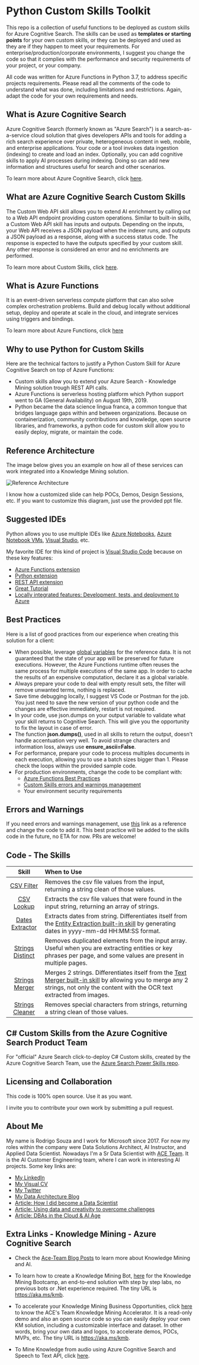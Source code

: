 # Python Custom Skills Toolkit
This repo is a collection of useful functions to be deployed as custom skills for Azure Cognitive Search. The skills can be used as **templates or starting points** for your own custom skills, or they can be deployed and used as they are if they happen to meet your requirements. For enterprise/production/corporate environments, I suggest you change the code so that it complies with the performance and security requirements of your project, or your company. 

All code was written for Azure Functions in Python 3.7, to address specific projects requirements. Please read all the comments of the code to understand what was done, including limitations and restrictions. Again, adapt the code for your own requirements and needs.

## What is Azure Cognitive Search
Azure Cognitive Search (formerly known as "Azure Search") is a search-as-a-service cloud solution that gives developers APIs and tools for adding a rich search experience over private, heterogeneous content in web, mobile, and enterprise applications. Your code or a tool invokes data ingestion (indexing) to create and load an index. Optionally, you can add cognitive skills to apply AI processes during indexing. Doing so can add new information and structures useful for search and other scenarios.

To learn more about Azure Cognitive Search, click [here](https://docs.microsoft.com/en-us/azure/search/search-what-is-azure-search). 

## What are Azure Cognitive Search Custom Skills
The Custom Web API skill allows you to extend AI enrichment by calling out to a Web API endpoint providing custom operations. Similar to built-in skills, a Custom Web API skill has inputs and outputs. Depending on the inputs, your Web API receives a JSON payload when the indexer runs, and outputs a JSON payload as a response, along with a success status code. The response is expected to have the outputs specified by your custom skill. Any other response is considered an error and no enrichments are performed. 

To learn more about Custom Skills, click [here](https://docs.microsoft.com/en-us/azure/search/cognitive-search-custom-skill-interface).

## What is Azure Functions
It is an event-driven serverless compute platform that can also solve complex orchestration problems. Build and debug locally without additional setup, deploy and operate at scale in the cloud, and integrate services using triggers and bindings.

To learn more about Azure Functions, click [here](https://azure.microsoft.com/en-us/services/functions/)

## Why to use Python for Custom Skills

Here are the technical factors to justify a Python Custom Skill for Azure Cognitive Search on top of Azure Functions:

+ Custom skills allow you to extend your Azure Search - Knowledge Mining solution trough REST API calls. 
+ Azure Functions is serverless hosting platform which Python support went to GA (General Availability) on August 19th, 2019. 
+ Python became the data science lingua franca, a common tongue that bridges language gaps within and between organizations. Because on containerization, community contributions and knowledge, open source libraries, and frameworks, a python code for custom skill allow you to easily deploy, migrate, or maintain the code. 

## Reference Architecture
The image below gives you an example on how all of these services can work integrated into a Knowledge Mining solution.

![Reference Architecture](./images/reference.JPG)

I know how a customized slide can help POCs, Demos, Design Sessions, etc. If you want to customize this diagram, just use the provided ppt file.

## Suggested IDEs

Python allows you to use multiple IDEs like [Azure Notebooks](https://notebooks.azure.com/), [Azure Notebook VMs](https://azure.microsoft.com/en-us/blog/three-things-to-know-about-azure-machine-learning-notebook-vm/), [Visual Studio](https://visualstudio.microsoft.com/), etc.

My favorite IDE for this kind of project is [Visual Studio Code](https://code.visualstudio.com/) because on these key features:

+ [Azure Functions extension](https://marketplace.visualstudio.com/items?itemName=ms-azuretools.vscode-azurefunctions)
+ [Python extension](https://marketplace.visualstudio.com/items?itemName=ms-python.python)
+ [REST API extension](https://marketplace.visualstudio.com/items?itemName=mkloubert.vs-rest-api)
+ [Great  Tutorial](https://code.visualstudio.com/docs/languages/python)
+ [Locally integrated features: Development, tests, and deployment to Azure](https://docs.microsoft.com/en-us/azure/azure-functions/functions-create-first-function-vs-code)

## Best Practices

Here is a list of good practices from our experience when creating this solution for a client:

+ When possible, leverage [global variables](https://docs.microsoft.com/en-us/azure/azure-functions/functions-reference-python#global-variables) for the reference data. It is not guaranteed that the state of your app will be preserved for future executions. However, the Azure Functions runtime often reuses the same process for multiple executions of the same app. In order to cache the results of an expensive computation, declare it as a global variable. 
+ Always prepare your code to deal with empty result sets, the filter will remove unwanted terms, nothing is replaced.
+ Save time debugging locally, I suggest VS Code or Postman for the job. You just need to save the new version of your python code and the changes are effective immediately, restart is not required. 
+ In your code, use json.dumps on your output variable to validate what your skill returns to Cognitive Search. This will give you the opportunity to fix the layout in case of error.
+ The function **json.dumps()**, used in all skills to return the output, doesn't handle accentuation very well. To avoid strange characters and information loss, always use **ensure_ascii=False**.
+ For performance, prepare your code to process multiples documents in each execution, allowing you to use a batch sizes bigger than 1. Please check the loops within the provided sample code.
+ For production environments, change the code to be compliant with:
  + [Azure Functions Best Practices](https://docs.microsoft.com/en-us/azure/azure-functions/functions-best-practices)
  + [Custom Skills errors and warnings management](https://docs.microsoft.com/en-us/azure/search/cognitive-search-custom-skill-interface#web-api-custom-skill-interface)
  + Your environment security requirements

## Errors and Warnings

If you need errors and warnings management, use [this](https://docs.microsoft.com/en-us/azure/search/cognitive-search-custom-skill-python) link as a reference and change the code to add it. This best practice will be added to the skills code in the future, no ETA for now. PRs are welcome!

## Code - The Skills

Skill | When to Use
:---:|:---
[CSV Filter](./code/csv-filter.md) | Removes the csv file values from the input, returning a string clean of those values.
[CSV Lookup](./code/csv-lookup.md) | Extracts the csv file values that were found in the input string, returning an array of strings.
[Dates Extractor](./code/dates-extractor.md) | Extracts dates from string. Differentiates itself from the [Entity Extraction built-in skill](https://docs.microsoft.com/en-us/azure/search/cognitive-search-skill-entity-recognition) by generating dates in yyyy-mm-dd HH:MM:SS format. 
[Strings Distinct](./code/strings-distinct.md) | Removes duplicated elements from the input array. Useful when you are extracting entities or key phrases per page, and some values are present in multiple pages.
[Strings Merger](./code/strings-merger.md) | Merges 2 strings. Differentiates itself from the [Text Merger built-in skill](https://docs.microsoft.com/en-us/azure/search/cognitive-search-skill-textmerger) by allowing you to merge any 2 strings, not only the content with the OCR text extracted from images.
[Strings Cleaner](./code/strings-cleaner.md) | Removes special characters from strings, returning a string clean of those values.

## C# Custom Skills from the Azure Cognitive Search Product Team 
For "official" Azure Search click-to-deploy C# Custom skills, created by the Azure Cognitive Search Team, use the [Azure Search Power Skills repo](https://github.com/Azure-Samples/azure-search-power-skills).

## Licensing and Collaboration
This code is 100% open source. Use it as you want.

I invite you to contribute your own work by submitting a pull request.

## About Me
My name is Rodrigo Souza and I work for Microsoft since 2017. For now my roles within the company were Data Solutions Architect, AI Instructor, and Applied Data Scientist. Nowadays I'm a Sr Data Scientist with [ACE Team](http://aka.ms/ACE-Blog). It is the AI Customer Engineering team, where I can work in interesting AI projects. Some key links are:

+ [My LinkedIn](https://www.linkedin.com/in/rodrigossz/)
+ [My Visual CV](https://github.com/Rodrigossz/CV)
+ [My Twitter](https://twitter.com/rodrigosqsz)
+ [My Data Architecture Blog](https://datanewoil.tumblr.com)
+ [Article: How I did become a Data Scientist](https://www.linkedin.com/pulse/how-did-i-become-data-scientist-rodrigo-souza/)
+ [Article: Using data and creativity to overcome challenges](https://www.linkedin.com/pulse/using-data-creativity-overcome-challenges-rodrigo-souza/)
+ [Article: DBAs in the Cloud & AI Age](https://www.linkedin.com/pulse/dbas-cloud-ai-age-rodrigo-souza/)

## Extra Links - Knowledge Mining - Azure Cognitive Search

+ Check the [Ace-Team Blog Posts](https://techcommunity.microsoft.com/t5/AI-Customer-Engineering-Team/bg-p/AICustomerEngineeringTeam/label-name/Knowledge%20Mining) to learn more about Knowledge Mining and AI.

+ To learn how to create a Knowledge Mining Bot, [here](https://aka.ms/kmb) for the Knowledge Mining Bootcamp, an end-to-end solution with step by step labs, no previous bots or .Net experience required. The tiny URL is https://aka.ms/kmb.

+ To accelerate your Knowledge Mining Business Opportunities, click [here](https://aka.ms/kma) to know the ACE's Team Knowledge Mining Accelerator. It is a read-only demo and also an open source code so you can easily deploy your own KM solution, including a customizable interface and dataset. In other words, bring your own data and logos, to accelerate demos, POCs, MVPs, etc. The tiny URL is https://aka.ms/kmb.

+ To Mine Knowledge from audio using Azure Cognitive Search and Speech to Text API, click [here](https://github.com/Rodrigossz/KM-w-Audio).
